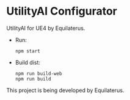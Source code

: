 
# UtilityAI Configurator

UtilityAI for UE4 by Equilaterus.

* Run: 
  ```
  npm start
  ````

* Build dist:
  ```
  npm run build-web
  npm run build
  ```

This project is being developed by Equilaterus.
